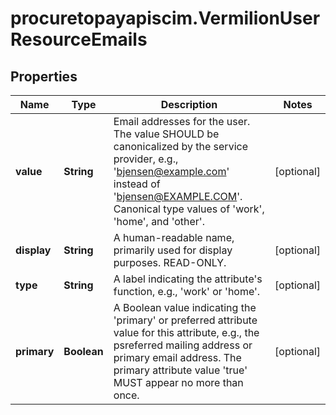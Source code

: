 # procuretopayapiscim.VermilionUserResourceEmails

## Properties

Name | Type | Description | Notes
------------ | ------------- | ------------- | -------------
**value** | **String** | Email addresses for the user. The value SHOULD be canonicalized by the service provider, e.g., &#39;bjensen@example.com&#39; instead of &#39;bjensen@EXAMPLE.COM&#39;. Canonical type values of &#39;work&#39;, &#39;home&#39;, and &#39;other&#39;. | [optional] 
**display** | **String** | A human-readable name, primarily used for display purposes.  READ-ONLY. | [optional] 
**type** | **String** | A label indicating the attribute&#39;s function, e.g., &#39;work&#39; or &#39;home&#39;. | [optional] 
**primary** | **Boolean** | A Boolean value indicating the &#39;primary&#39; or preferred attribute value for this attribute, e.g., the psreferred mailing address or primary email address.  The primary attribute value &#39;true&#39; MUST appear no more than once. | [optional] 


